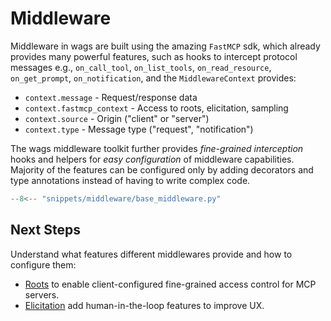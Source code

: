# Middleware

Middleware in <span class="wags-brand">wags</span> are built using the amazing `FastMCP` sdk, which already provides many powerful features, such as hooks to intercept protocol messages e.g., `on_call_tool`, `on_list_tools`, `on_read_resource`, `on_get_prompt`, `on_notification`, and the `MiddlewareContext` provides:

- `context.message` - Request/response data
- `context.fastmcp_context` - Access to roots, elicitation, sampling
- `context.source` - Origin ("client" or "server")
- `context.type` - Message type ("request", "notification")

The <span class="wags-brand">wags</span> middleware toolkit further provides *fine-grained interception* hooks and helpers for *easy configuration* of middleware capabilities. Majority of the features can be configured only by adding decorators and type annotations instead of having to write complex code.

```python title="WAGS WagsMiddlewareBase"
--8<-- "snippets/middleware/base_middleware.py"
```

## Next Steps

Understand what features different middlewares provide and how to configure them:

- [Roots](roots.md) to enable client-configured fine-grained access control for MCP servers.
- [Elicitation](elicitation.md) add human-in-the-loop features to improve UX.
